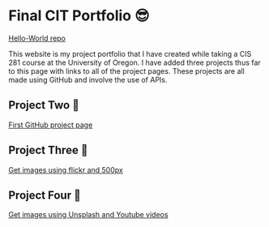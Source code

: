 # Final CIT Portfolio :sunglasses:
[Hello-World repo](https://github.com/JustinMiller333/hello-world)

This website is my project portfolio that I have created while taking a CIS 281 course at the University of Oregon. I have added three projects thus far to this page with links to all of the project pages. These projects are all made using GitHub and involve the use of APIs.
## Project Two :open_hands:
[First GitHub project page](https://uo-cit.github.io/p2-17S-JustinMiller333/)

## Project Three :raised_hands:
[Get images using flickr and 500px](https://uo-cit.github.io/p3-17s-JustinMiller333/)

## Project Four :clap:
[Get images using Unsplash and Youtube videos](https://uo-cit.github.io/p4-17s-JustinMiller333/)
